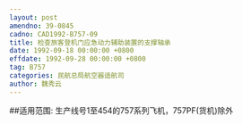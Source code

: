 ```yaml
---
layout: post
amendno: 39-0845
cadno: CAD1992-B757-09
title: 检查旅客登机门应急动力辅助装置的支撑轴承
date: 1992-09-18 00:00:00 +0800
effdate: 1992-09-28 00:00:00 +0800
tag: B757
categories: 民航总局航空器适航司
author: 魏秀云
---
```


##适用范围:
生产线号1至454的757系列飞机，757PF(货机)除外

